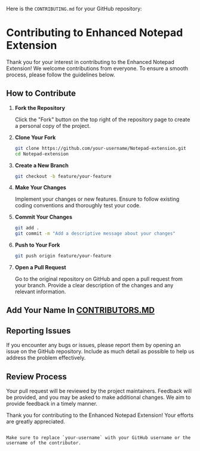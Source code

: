 Here is the `CONTRIBUTING.md` for your GitHub repository:


# Contributing to Enhanced Notepad Extension

Thank you for your interest in contributing to the Enhanced Notepad Extension! We welcome contributions from everyone. To ensure a smooth process, please follow the guidelines below.

## How to Contribute

1. **Fork the Repository**

   Click the "Fork" button on the top right of the repository page to create a personal copy of the project.

2. **Clone Your Fork**

   ```bash
   git clone https://github.com/your-username/Notepad-extension.git
   cd Notepad-extension
   ```

3. **Create a New Branch**

   ```bash
   git checkout -b feature/your-feature
   ```

4. **Make Your Changes**

   Implement your changes or new features. Ensure to follow existing coding conventions and thoroughly test your code.

5. **Commit Your Changes**

   ```bash
   git add .
   git commit -m "Add a descriptive message about your changes"
   ```

6. **Push to Your Fork**

   ```bash
   git push origin feature/your-feature
   ```

7. **Open a Pull Request**

   Go to the original repository on GitHub and open a pull request from your branch. Provide a clear description of the changes and any relevant information.

## Add Your Name In [CONTRIBUTORS.MD](contributors.md)
## Reporting Issues

If you encounter any bugs or issues, please report them by opening an issue on the GitHub repository. Include as much detail as possible to help us address the problem effectively.

## Review Process

Your pull request will be reviewed by the project maintainers. Feedback will be provided, and you may be asked to make additional changes. We aim to provide feedback in a timely manner.

Thank you for contributing to the Enhanced Notepad Extension! Your efforts are greatly appreciated.
```

Make sure to replace `your-username` with your GitHub username or the username of the contributor.